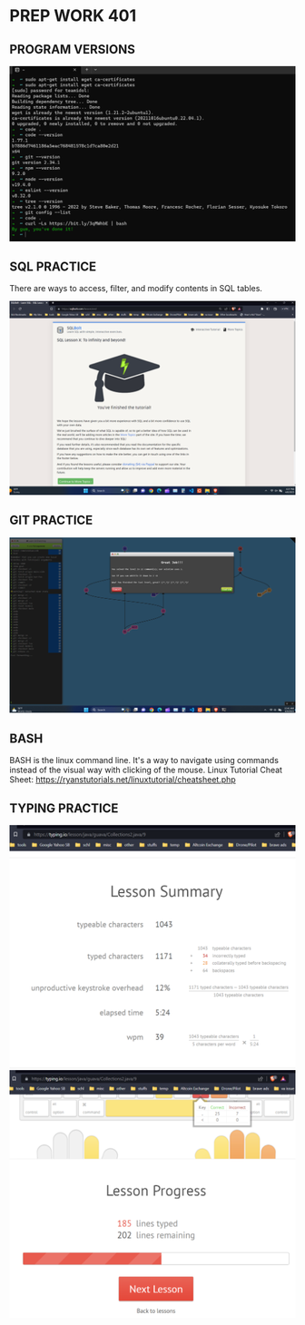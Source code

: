 # **PREP WORK 401**

## **PROGRAM VERSIONS**
![computer versions](/401/img/computer-versions.png)

## **SQL PRACTICE**

There are ways to access, filter, and modify contents in SQL tables.

![SQL practice](/401/img/sql-practice.png)

## **GIT PRACTICE**
![GIT practice](/401/img/git-practice.png)

## **BASH**

BASH is the linux command line.  It's a way to navigate using commands instead of the visual way with clicking of the mouse.  Linux Tutorial Cheat Sheet:  https://ryanstutorials.net/linuxtutorial/cheatsheet.php

## **TYPING PRACTICE**

![Typing Practice 9a](/401/img/typing-09a.png)
![Typing Practice 9b](/401/img/typing-09b.png)

## 